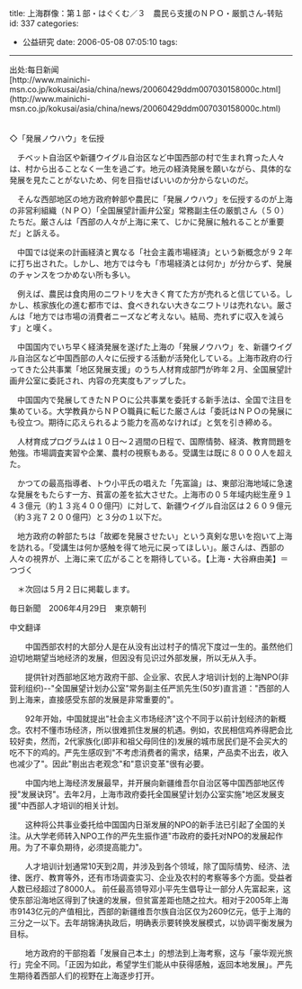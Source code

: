 title: 上海群像：第１部・はぐくむ／３　農民ら支援のＮＰＯ・厳凱さん-转贴
id: 337
categories:
  - 公益研究
date: 2006-05-08 07:05:10
tags:
---

<div id="msgcns!9697D6160EFEBC17!700" class="bvMsg"><div>出处:每日新闻</div>
<div>[http://www.mainichi-msn.co.jp/kokusai/asia/china/news/20060429ddm007030158000c.html](http://www.mainichi-msn.co.jp/kokusai/asia/china/news/20060429ddm007030158000c.html)</div>
<div> </div>
<div> </div>
<div>◇「発展ノウハウ」を伝授

　チベット自治区や新疆ウイグル自治区など中国西部の村で生まれ育った人々は、村から出ることなく一生を過ごす。地元の経済発展を願いながら、具体的な発展を見たことがないため、何を目指せばいいのか分からないのだ。

　そんな西部地区の地方政府幹部や農民に「発展ノウハウ」を伝授するのが上海の非営利組織（ＮＰＯ）「全国展望計画弁公室」常務副主任の厳凱さん（５０）たちだ。厳さんは「西部の人々が上海に来て、じかに発展に触れることが重要だ」と訴える。

　中国では従来の計画経済と異なる「社会主義市場経済」という新概念が９２年に打ち出された。しかし、地方では今も「市場経済とは何か」が分からず、発展のチャンスをつかめない所も多い。

　例えば、農民は食肉用のニワトリを大きく育てた方が売れると信じている。しかし、核家族化の進む都市では、食べきれない大きなニワトリは売れない。厳さんは「地方では市場の消費者ニーズなど考えない。結局、売れずに収入を減らす」と嘆く。

　中国国内でいち早く経済発展を遂げた上海の「発展ノウハウ」を、新疆ウイグル自治区など中国西部の人々に伝授する活動が活発化している。上海市政府の行ってきた公共事業「地区発展支援」のうち人材育成部門が昨年２月、全国展望計画弁公室に委託され、内容の充実度もアップした。

　中国国内で発展してきたＮＰＯに公共事業を委託する新手法は、全国で注目を集めている。大学教員からＮＰＯ職員に転じた厳さんは「委託はＮＰＯの発展にも役立つ。期待に応えられるよう能力を高めなければ」と気を引き締める。

　人材育成プログラムは１０日～２週間の日程で、国際情勢、経済、教育問題を勉強。市場調査実習や企業、農村の視察もある。受講生は既に８０００人を超えた。

　かつての最高指導者、トウ小平氏の唱えた「先富論」は、東部沿海地域に急速な発展をもたらす一方、貧富の差を拡大させた。上海市の０５年域内総生産９１４３億元（約１３兆４００億円）に対して、新疆ウイグル自治区は２６０９億元（約３兆７２００億円）と３分の１以下だ。

　地方政府の幹部たちは「故郷を発展させたい」という真剣な思いを抱いて上海を訪れる。「受講生は何か感触を得て地元に戻ってほしい」。厳さんは、西部の人々の視界が、上海に来て広がることを期待している。【上海・大谷麻由美】＝つづく

　＊次回は５月２日に掲載します。

毎日新聞　2006年4月29日　東京朝刊

中文翻译

　　中国西部农村的大部分人是在从没有出过村子的情况下度过一生的。虽然他们迫切地期望当地经济的发展，但因没有见识过外部发展，所以无从入手。

　　提供针对西部地区地方政府干部、企业家、农民人才培训计划的上海NPO(非营利组织)--&quot;全国展望计划办公室&quot;常务副主任严凯先生(50岁)直言道：&quot;西部的人到上海来，直接感受东部的发展是非常重要的&quot;。

　　92年开始，中国就提出&quot;社会主义市场经济&quot;这个不同于以前计划经济的新概念。农村不懂市场经济，所以很难抓住发展的机遇。例如，农民相信鸡养得肥会比较好卖，然而，2代家族化(即非和祖父母同住的)发展的城市居民们是不会买大的吃不下的鸡的。严先生感叹到&quot;不考虑消费者的需求，结果，产品卖不出去，收入也减少了&quot;。因此&quot;剔出古老观念&quot;和&quot;意识变革&quot;很有必要。

　　中国内地上海经济发展最早，并开展向新疆维吾尔自治区等中国西部地区传授&quot;发展诀窍&quot;。去年2月，上海市政府委托全国展望计划办公室实施&quot;地区发展支援&quot;中西部人才培训的相关计划。

　　这种将公共事业委托给中国国内日渐发展的NPO的新手法已引起了全国的关注。从大学老师转入NPO工作的严先生振作道&quot;市政府的委托对NPO的发展起作用。为了不辜负期待，必须提高能力&quot;。

　　人才培训计划通常10天到2周，并涉及到各个领域，除了国际情势、经济、法律、医疗、教育等外，还有市场调查实习、企业及农村的考察等多个方面。受益者人数已经超过了8000人。
前任最高领导邓小平先生倡导让一部分人先富起来，这使东部沿海地区得到了快速的发展，但贫富差距也随之拉大。相对于2005年上海市9143亿元的产值相比，西部的新疆维吾尔族自治区仅为2609亿元，低于上海的三分之一以下。去年胡锦涛执政后，明确表示要转换发展模式，以协调平衡发展为目标。

　　地方政府的干部抱着「发展自己本土」的想法到上海考察，这与「豪华观光旅行」完全不同。「正因为如此，希望学生们能从中获得感触，返回本地发展」。严先生期待着西部人们的视野在上海逐步打开。

</div></div>